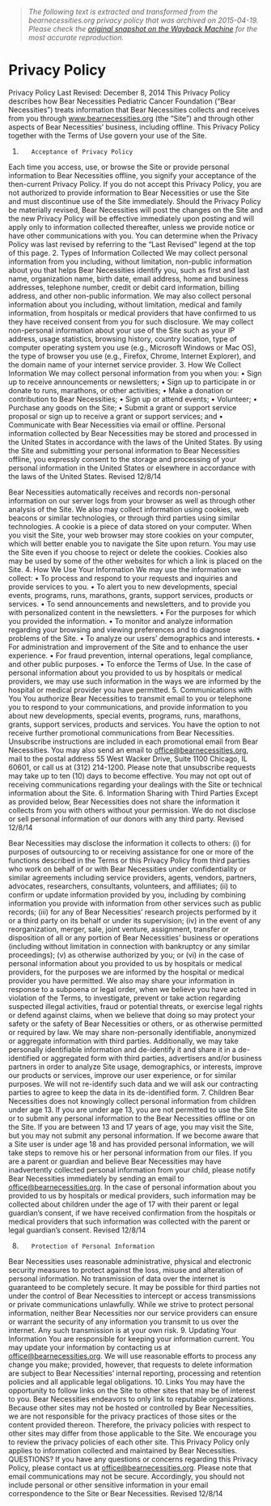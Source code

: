 > *The following text is extracted and transformed from the bearnecessities.org privacy policy that was archived on 2015-04-19. Please check the [original snapshot on the Wayback Machine](https://web.archive.org/web/20150419092417id_/http%3A//www.bearnecessities.org/files/PrivacyStatement.pdf) for the most accurate reproduction.*

# Privacy Policy

Privacy Policy
Last Revised: December 8, 2014
This Privacy Policy describes how Bear Necessities Pediatric Cancer Foundation (“Bear Necessities”) treats
information that Bear Necessities collects and receives from you through www.bearnecessities.org (the
“Site”) and through other aspects of Bear Necessities’ business, including offline. This Privacy Policy
together with the Terms of Use govern your use of the Site.
1.        Acceptance of Privacy Policy
Each time you access, use, or browse the Site or provide personal information to Bear Necessities offline,
you signify your acceptance of the then-current Privacy Policy. If you do not accept this Privacy Policy,
you are not authorized to provide information to Bear Necessities or use the Site and must discontinue use
of the Site immediately.
Should the Privacy Policy be materially revised, Bear Necessities will post the changes on the Site and the
new Privacy Policy will be effective immediately upon posting and will apply only to information
collected thereafter, unless we provide notice or have other communications with you. You can determine
when the Privacy Policy was last revised by referring to the “Last Revised” legend at the top of this page.
2.        Types of Information Collected
We may collect personal information from you including, without limitation, non-public information about
you that helps Bear Necessities identify you, such as first and last name, organization name, birth date,
email address, home and business addresses, telephone number, credit or debit card information, billing
address, and other non-public information. We may also collect personal information about you including,
without limitation, medical and family information, from hospitals or medical providers that have
confirmed to us they have received consent from you for such disclosure.
We may collect non-personal information about your use of the Site such as your IP address, usage
statistics, browsing history, country location, type of computer operating system you use (e.g., Microsoft
Windows or Mac OS), the type of browser you use (e.g., Firefox, Chrome, Internet Explorer), and the
domain name of your internet service provider.
3.        How We Collect Information
We may collect personal information from you when you:
•    Sign up to receive announcements or newsletters;
•    Sign up to participate in or donate to runs, marathons, or other activities;
•    Make a donation or contribution to Bear Necessities;
•    Sign up or attend events;
•    Volunteer;
•    Purchase any goods on the Site;
•    Submit a grant or support service proposal or sign up to receive a grant or support services; and
•    Communicate with Bear Necessities via email or offline.
Personal information collected by Bear Necessities may be stored and processed in the United States in
accordance with the laws of the United States. By using the Site and submitting your personal information
to Bear Necessities offline, you expressly consent to the storage and processing of your personal
information in the United States or elsewhere in accordance with the laws of the United States.
Revised 12/8/14


Bear Necessities automatically receives and records non-personal information on our server logs from your
browser as well as through other analysis of the Site. We also may collect information using cookies, web
beacons or similar technologies, or through third parties using similar technologies. A cookie is a piece of
data stored on your computer. When you visit the Site, your web browser may store cookies on your
computer, which will better enable you to navigate the Site upon return. You may use the Site even if you
choose to reject or delete the cookies. Cookies also may be used by some of the other websites for which a
link is placed on the Site.
4.        How We Use Your Information
We may use the information we collect:
•    To process and respond to your requests and inquiries and provide services to you.
•    To alert you to new developments, special events, programs, runs, marathons, grants, support services,
     products or services.
•    To send announcements and newsletters, and to provide you with personalized content in the
     newsletters.
•    For the purposes for which you provided the information.
•    To monitor and analyze information regarding your browsing and viewing preferences and to diagnose
     problems of the Site.
•    To analyze our users’ demographics and interests.
•    For administration and improvement of the Site and to enhance the user experience.
•    For fraud prevention, internal operations, legal compliance, and other public purposes.
•    To enforce the Terms of Use.
In the case of personal information about you provided to us by hospitals or medical providers, we may use
such information in the ways we are informed by the hospital or medical provider you have permitted.
5.        Communications with You
You authorize Bear Necessities to transmit email to you or telephone you to respond to your
communications, and provide information to you about new developments, special events, programs, runs,
marathons, grants, support services, products and services.
You have the option to not receive further promotional communications from Bear Necessities.
Unsubscribe instructions are included in each promotional email from Bear Necessities. You may also
send an email to office@bearnecessities.org, mail to the postal address 55 West Wacker Drive, Suite 1100
Chicago, IL 60601, or call us at (312) 214-1200. Please note that unsubscribe requests may take up to ten
(10) days to become effective. You may not opt out of receiving communications regarding your dealings
with the Site or technical information about the Site.
6.        Information Sharing with Third Parties
Except as provided below, Bear Necessities does not share the information it collects from you with others
without your permission.
We do not disclose or sell personal information of our donors with any third party.
Revised 12/8/14


Bear Necessities may disclose the information it collects to others:
     (i) for purposes of outsourcing to or receiving assistance for one or more of the functions described in
     the Terms or this Privacy Policy from third parties who work on behalf of or with Bear Necessities
     under confidentiality or similar agreements including service providers, agents, vendors, partners,
     advocates, researchers, consultants, volunteers, and affiliates;
     (ii) to confirm or update information provided by you, including by combining information you
     provide with information from other services such as public records;
     (iii) for any of Bear Necessities’ research projects performed by it or a third party on its behalf or under
     its supervision;
     (iv) in the event of any reorganization, merger, sale, joint venture, assignment, transfer or disposition
     of all or any portion of Bear Necessities’ business or operations (including without limitation in
     connection with bankruptcy or any similar proceedings);
     (v) as otherwise authorized by you; or
     (vi) in the case of personal information about you provided to us by hospitals or medical providers, for
     the purposes we are informed by the hospital or medical provider you have permitted.
We also may share your information in response to a subpoena or legal order, when we believe you have
acted in violation of the Terms, to investigate, prevent or take action regarding suspected illegal activities,
fraud or potential threats, or exercise legal rights or defend against claims, when we believe that doing so
may protect your safety or the safety of Bear Necessities or others, or as otherwise permitted or required by
law.
We may share non-personally identifiable, anonymized or aggregate information with third parties.
Additionally, we may take personally identifiable information and de-identify it and share it in a de-
identified or aggregated form with third parties, advertisers and/or business partners in order to analyze
Site usage, demographics, or interests, improve our products or services, improve our user experience, or
for similar purposes. We will not re-identify such data and we will ask our contracting parties to agree to
keep the data in its de-identified form.
7.         Children
Bear Necessities does not knowingly collect personal information from children under age 13. If you are
under age 13, you are not permitted to use the Site or to submit any personal information to the Bear
Necessities offline or on the Site. If you are between 13 and 17 years of age, you may visit the Site, but
you may not submit any personal information. If we become aware that a Site user is under age 18 and
has provided personal information, we will take steps to remove his or her personal information from our
files. If you are a parent or guardian and believe Bear Necessities may have inadvertently collected
personal information from your child, please notify Bear Necessities immediately by sending an email to
office@bearnecessities.org.
In the case of personal information about you provided to us by hospitals or medical providers, such
information may be collected about children under the age of 17 with their parent or legal guardian’s
consent, if we have received confirmation from the hospitals or medical providers that such information
was collected with the parent or legal guardian’s consent.
Revised 12/8/14


8.        Protection of Personal Information
Bear Necessities uses reasonable administrative, physical and electronic security measures to protect
against the loss, misuse and alteration of personal information. No transmission of data over the internet is
guaranteed to be completely secure. It may be possible for third parties not under the control of Bear
Necessities to intercept or access transmissions or private communications unlawfully. While we strive to
protect personal information, neither Bear Necessities nor our service providers can ensure or warrant the
security of any information you transmit to us over the internet. Any such transmission is at your own risk.
9.        Updating Your Information
You are responsible for keeping your information current. You may update your information by contacting
us at office@bearnecessities.org. We will use reasonable efforts to process any change you make;
provided, however, that requests to delete information are subject to Bear Necessities’ internal reporting,
processing and retention policies and all applicable legal obligations.
10.       Links
You may have the opportunity to follow links on the Site to other sites that may be of interest to you. Bear
Necessities endeavors to only link to reputable organizations. Because other sites may not be hosted or
controlled by Bear Necessities, we are not responsible for the privacy practices of those sites or the content
provided thereon. Therefore, the privacy policies with respect to other sites may differ from those
applicable to the Site. We encourage you to review the privacy policies of each other site. This Privacy
Policy only applies to information collected and maintained by Bear Necessities.
QUESTIONS? If you have any questions or concerns regarding this Privacy Policy, please contact us at
office@bearnecessities.org. Please note that email communications may not be secure. Accordingly, you
should not include personal or other sensitive information in your email correspondence to the Site or Bear
Necessities.
Revised 12/8/14
